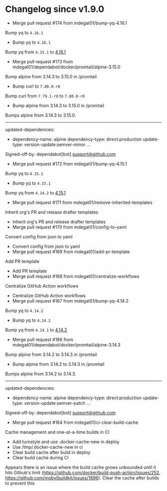 # Changelog since v1.9.0
- Merge pull request #174 from mdegat01/bump-yq-4.16.1

Bump yq to `4.16.1` 
- Bump yq to `4.16.1`

Bump yq from `4.15.1` to [4.16.1](https://github.com/mikefarah/yq/releases/tag/v4.16.1) 
- Merge pull request #173 from mdegat01/dependabot/docker/promtail/alpine-3.15.0

Bump alpine from 3.14.3 to 3.15.0 in /promtail 
- Bump curl to `7.80.0-r0`

Bump curl from `7.79.1-r0` to `7.80.0-r0` 
- Bump alpine from 3.14.3 to 3.15.0 in /promtail

Bumps alpine from 3.14.3 to 3.15.0.

---
updated-dependencies:
- dependency-name: alpine
  dependency-type: direct:production
  update-type: version-update:semver-minor
...

Signed-off-by: dependabot[bot] <support@github.com> 
- Merge pull request #172 from mdegat01/bump-yq-4.15.1

Bump yq to `4.15.1` 
- Bump yq to `4.15.1`

Bump yq from `4.14.2` to [4.15.1](https://github.com/mikefarah/yq/releases/tag/v4.15.1) 
- Merge pull request #171 from mdegat01/remove-inherited-templates

Inherit org's PR and release drafter templates 
- Inherit org's PR and release drafter templates 
- Merge pull request #170 from mdegat01/config-to-yaml

Convert config from json to yaml 
- Convert config from json to yaml 
- Merge pull request #169 from mdegat01/add-pr-template

Add PR template 
- Add PR template 
- Merge pull request #168 from mdegat01/centralize-workflows

Centralize GitHub Action workflows 
- Centralize GitHub Action workflows 
- Merge pull request #167 from mdegat01/bump-yq-4.14.2

Bump yq to `4.14.2` 
- Bump yq to `4.14.2`

Bump yq from `4.14.1` to [4.14.2](https://github.com/mikefarah/yq/releases/tag/v4.14.2) 
- Merge pull request #166 from mdegat01/dependabot/docker/promtail/alpine-3.14.3

Bump alpine from 3.14.2 to 3.14.3 in /promtail 
- Bump alpine from 3.14.2 to 3.14.3 in /promtail

Bumps alpine from 3.14.2 to 3.14.3.

---
updated-dependencies:
- dependency-name: alpine
  dependency-type: direct:production
  update-type: version-update:semver-patch
...

Signed-off-by: dependabot[bot] <support@github.com> 
- Merge pull request #164 from mdegat01/ci-clear-build-cache

Cache management and one-at-a-time builds in CI 
- Add turnstyle and use .docker-cache-new in deploy 
- Use /tmp/.docker-cache-new in ci 
- Clear build cache after build in deploy 
- Clear build cache during CI

Appears there is an issue where the build cache grows unbounded until it hits Github's limit (https://github.com/docker/build-push-action/issues/252, https://github.com/moby/buildkit/issues/1896). Clear the cache after builds to prevent this 

